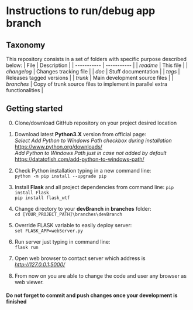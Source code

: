 **Instructions to run/debug app branch**
================================================
## Taxonomy
This repository consists in a set of folders with specific purpose described below:
| File      		| Description |
| ----------- 		| ----------- |
| *readme*  		| This file       |
| *changelog*  		| Changes tracking file       |
| *doc*  			| Stuff documentation       |
| *tags*  			| Releases tagged versions |
| *trunk*  			| Main development source files       |
| *branches*  		| Copy of trunk source files to implement in parallel extra functionalities      |

## Getting started
0.	Clone/download GitHub repository on your project desired location

1. 	Download latest **Python3.X** version from official page:   
	*Select Add Python to Windows Path checkbox during installation*  
		https://www.python.org/downloads/   
	*Add Python to Windows Path just in case not added by default*  
		https://datatofish.com/add-python-to-windows-path/  
		
2. 	Check Python installation typing in a new command line:  
	``python -m pip install --upgrade pip``
	
3.	Install **Flask** and all project dependencies from command line: 
	``pip install Flask``  
	``pip install flask_wtf``
	
4.	Change directory to your **devBranch** in **branches** folder:  
	``cd [YOUR_PROJECT_PATH]\branches\devBranch``
	
5.	Override FLASK variable to easily deploy server:  
	``set FLASK_APP=webServer.py``
	
6.	Run server just typing in command line:  
	``flask run``
	
7.	Open web browser to contact server which address is *http://127.0.0.1:5000/* 

8.	From now on you are able to change the code and user any browser as web viewer.

#### Do not forget to commit and push changes once your development is finished
	